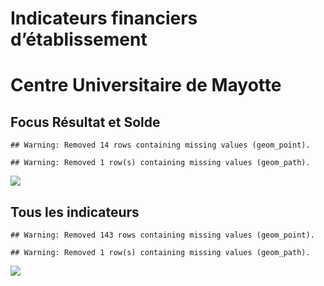 Indicateurs financiers d’établissement
================

# Centre Universitaire de Mayotte

## Focus Résultat et Solde

    ## Warning: Removed 14 rows containing missing values (geom_point).

    ## Warning: Removed 1 row(s) containing missing values (geom_path).

![](/home/julien/repo/cpesr/RFC/Finances/Etablissements/centre_universitaire_de_mayotte_files/figure-gfm/etab.focus-1.png)<!-- -->

## Tous les indicateurs

    ## Warning: Removed 143 rows containing missing values (geom_point).

    ## Warning: Removed 1 row(s) containing missing values (geom_path).

![](/home/julien/repo/cpesr/RFC/Finances/Etablissements/centre_universitaire_de_mayotte_files/figure-gfm/etab-1.png)<!-- -->
